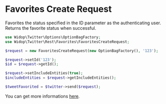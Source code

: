# Favorites Create Request

Favorites the status specified in the ID parameter as the authenticating user.
Returns the favorite status when successful.

``` php
use Widop\Twitter\Options\OptionBagFactory;
use Widop\Twitter\Rest\Favorites\FavoritesCreateRequest;

$request = new FavoritesCreateRequest(new OptionBagFactory(), '123');

$request->setId('123');
$id = $request->getId();

$request->setIncludeEntities(true);
$includeEntities = $request->getIncludeEntities();

$tweetFavorited = $twitter->send($request);
```

You can get more informations [here](https://dev.twitter.com/docs/api/1.1/post/favorites/create).
